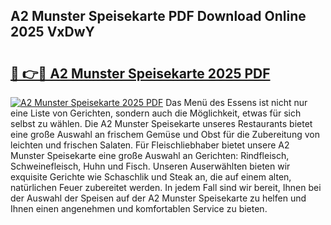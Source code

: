 ## A2 Munster Speisekarte PDF Download Online 2025 VxDwY

# <h2><a href="http://gc65mr.nevu.top/?p=A2+Munster+Speisekarte">🔗 👉🔴 A2 Munster Speisekarte 2025 PDF</a></h2>

[![A2 Munster Speisekarte 2025 PDF](https://i.imgur.com/dBaPXMq.png)](http://gc65mr.nevu.top/?p=A2+Munster+Speisekarte)
Das Menü des Essens ist nicht nur eine Liste von Gerichten, sondern auch die Möglichkeit, etwas für sich selbst zu wählen. Die A2 Munster Speisekarte unseres Restaurants bietet eine große Auswahl an frischem Gemüse und Obst für die Zubereitung von leichten und frischen Salaten. Für Fleischliebhaber bietet unsere A2 Munster Speisekarte eine große Auswahl an Gerichten: Rindfleisch, Schweinefleisch, Huhn und Fisch. Unseren Auserwählten bieten wir exquisite Gerichte wie Schaschlik und Steak an, die auf einem alten, natürlichen Feuer zubereitet werden. In jedem Fall sind wir bereit, Ihnen bei der Auswahl der Speisen auf der A2 Munster Speisekarte zu helfen und Ihnen einen angenehmen und komfortablen Service zu bieten.
